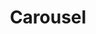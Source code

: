 ---
layout: pattern.njk
tags: 
    - maps_en
    - maps_components_en
    - page
key: carousel-maps_en
title: Carousel
parent: components-maps_en
image: maps/overview/carousel.webp
keywords: Carousel
order: 10
availablelanguages: 
    - de
---